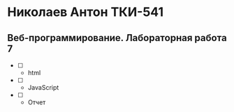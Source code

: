 # Николаев Антон ТКИ-541 
## Веб-программирование. Лабораторная работа 7

- [ ] - html
- [ ] - JavaScript
- [ ] - Отчет
